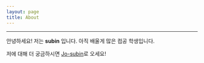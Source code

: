 ```yaml
---
layout: page
title: About
---
```


-----
안녕하세요! 저는 **subin** 입니다. 아직 배울게 많은 컴공 학생입니다.

저에 대해 더 궁금하시면 [Jo-subin](https://github.com/Jo-subin/dongaoss)로 오세요! 




